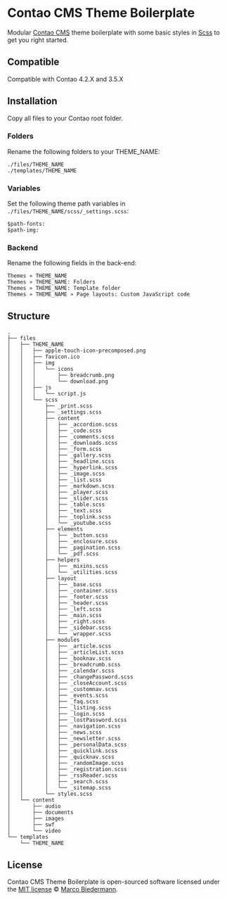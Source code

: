 # Contao CMS Theme Boilerplate

Modular [Contao CMS](https://contao.org/) theme boilerplate with some basic styles in [Scss](http://sass-lang.com/) to get you right started.

## Compatible
Compatible with Contao 4.2.X and 3.5.X

## Installation

Copy all files to your Contao root folder.

### Folders

Rename the following folders to your THEME_NAME:
```
./files/THEME_NAME
./templates/THEME_NAME
```

### Variables

Set the following theme path variables in `./files/THEME_NAME/scss/_settings.scss`:
```
$path-fonts:
$path-img:
```

### Backend

Rename the following fields in the back-end:
```
Themes » THEME_NAME
Themes » THEME_NAME: Folders
Themes » THEME_NAME: Template folder
Themes » THEME_NAME » Page layouts: Custom JavaScript code
```

## Structure
```
.
├── files
│   ├── THEME_NAME
│   │   ├── apple-touch-icon-precomposed.png
│   │   ├── favicon.ico
│   │   ├── img
│   │   │   └── icons
│   │   │       ├── breadcrumb.png
│   │   │       └── download.png
│   │   ├── js
│   │   │   └── script.js
│   │   └── scss
│   │       ├── _print.scss
│   │       ├── _settings.scss
│   │       ├── content
│   │       │   ├── _accordion.scss
│   │       │   ├── _code.scss
│   │       │   ├── _comments.scss
│   │       │   ├── _downloads.scss
│   │       │   ├── _form.scss
│   │       │   ├── _gallery.scss
│   │       │   ├── _headline.scss
│   │       │   ├── _hyperlink.scss
│   │       │   ├── _image.scss
│   │       │   ├── _list.scss
│   │       │   ├── _markdown.scss
│   │       │   ├── _player.scss
│   │       │   ├── _slider.scss
│   │       │   ├── _table.scss
│   │       │   ├── _text.scss
│   │       │   ├── _toplink.scss
│   │       │   └── _youtube.scss
│   │       ├── elements
│   │       │   ├── _button.scss
│   │       │   ├── _enclosure.scss
│   │       │   ├── _pagination.scss
│   │       │   └── _pdf.scss
│   │       ├── helpers
│   │       │   ├── _mixins.scss
│   │       │   └── _utilities.scss
│   │       ├── layout
│   │       │   ├── _base.scss
│   │       │   ├── _container.scss
│   │       │   ├── _footer.scss
│   │       │   ├── _header.scss
│   │       │   ├── _left.scss
│   │       │   ├── _main.scss
│   │       │   ├── _right.scss
│   │       │   ├── _sidebar.scss
│   │       │   └── _wrapper.scss
│   │       ├── modules
│   │       │   ├── _article.scss
│   │       │   ├── _articleList.scss
│   │       │   ├── _booknav.scss
│   │       │   ├── _breadcrumb.scss
│   │       │   ├── _calendar.scss
│   │       │   ├── _changePassword.scss
│   │       │   ├── _closeAccount.scss
│   │       │   ├── _customnav.scss
│   │       │   ├── _events.scss
│   │       │   ├── _faq.scss
│   │       │   ├── _listing.scss
│   │       │   ├── _login.scss
│   │       │   ├── _lostPassword.scss
│   │       │   ├── _navigation.scss
│   │       │   ├── _news.scss
│   │       │   ├── _newsletter.scss
│   │       │   ├── _personalData.scss
│   │       │   ├── _quicklink.scss
│   │       │   ├── _quicknav.scss
│   │       │   ├── _randomImage.scss
│   │       │   ├── _registration.scss
│   │       │   ├── _rssReader.scss
│   │       │   ├── _search.scss
│   │       │   └── _sitemap.scss
│   │       └── styles.scss
│   └── content
│       ├── audio
│       ├── documents
│       ├── images
│       ├── swf
│       └── video
└── templates
    └── THEME_NAME
```

## License

Contao CMS Theme Boilerplate is open-sourced software licensed under the [MIT license](https://opensource.org/licenses/MIT) © [Marco Biedermann](https://www.marcobiedermann.com).
